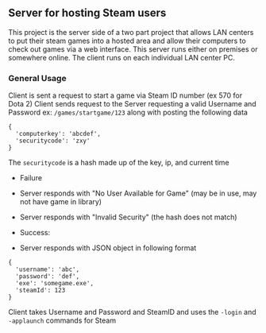 ## Server for hosting Steam users ##

This project is the server side of a two part project that allows LAN centers to put their steam games into a hosted area and allow their computers to check out games via a web interface. This server runs either on premises or somewhere online. The client runs on each individual LAN center PC.

### General Usage ###

Client is sent a request to start a game via Steam ID number (ex 570 for Dota 2)
Client sends request to the Server requesting a valid Username and Password ex: `/games/startgame/123` along with posting the following data

```
{
  'computerkey': 'abcdef',
  'securitycode': 'zxy'
}
```

The `securitycode` is a hash made up of the key, ip, and current time


 * Failure
  * Server responds with "No User Available for Game" (may be in use, may not have game in library)
  * Server responds with "Invalid Security" (the hash does not match)

 * Success:
  * Server responds with JSON object in following format
```
{
  'username': 'abc',
  'password': 'def',
  'exe': 'somegame.exe',
  'steamId': 123
}
```

Client takes Username and Password and SteamID and uses the `-login` and `-applaunch` commands for Steam
